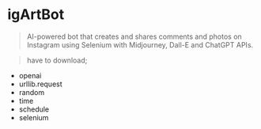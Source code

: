 # igArtBot
> AI-powered bot that creates and shares comments and photos on Instagram using Selenium with Midjourney, Dall-E and ChatGPT APIs.

> have to download;
* openai
* urllib.request
* random
* time
* schedule
* selenium
